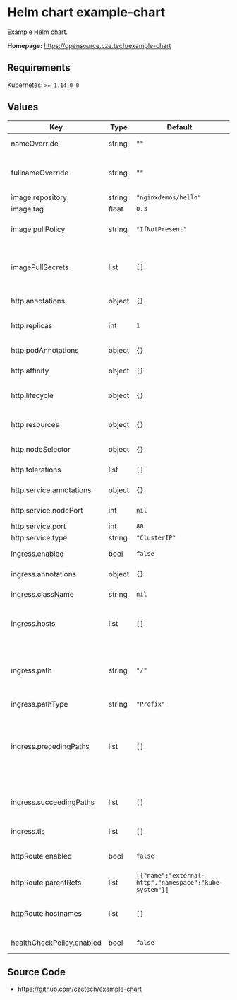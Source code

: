 # Helm chart example-chart

Example Helm chart.

**Homepage:** <https://opensource.cze.tech/example-chart>

## Requirements

Kubernetes: `>= 1.14.0-0`

## Values

| Key | Type | Default | Description |
|-----|------|---------|-------------|
| nameOverride | string | `""` | Override the name of the chart |
| fullnameOverride | string | `""` | Override the default fully qualified app name |
| image.repository | string | `"nginxdemos/hello"` | Image repository |
| image.tag | float | `0.3` | Image tag |
| image.pullPolicy | string | `"IfNotPresent"` | [Image pull policy][k8s-imagepull] (imagePullPolicy of a container) |
| imagePullSecrets | list | `[]` | [Registry secret][k8s-registry] (imagePullSecrets of a pod, see example in [values.yaml]) |
| http.annotations | object | `{}` | _http deployment_ annotations |
| http.replicas | int | `1` | Number of _http deployment_ replicas |
| http.podAnnotations | object | `{}` | _http deployment_ pod annotations |
| http.affinity | object | `{}` | _http deployment_ pod [affinity][k8s-affinity] |
| http.lifecycle | object | `{}` | _http deployment_ container [lifecycle hooks][k8s-lifecycle] |
| http.resources | object | `{}` | _http deployment_ container [resources][k8s-resources] |
| http.nodeSelector | object | `{}` | _http deployment_ pod [node selector][k8s-nodeselector] |
| http.tolerations | list | `[]` | _http deployment_ pod [tolerations][k8s-tolerations] |
| http.service.annotations | object | `{}` | _http service_ annotations |
| http.service.nodePort | int | `nil` | _http service_ node port |
| http.service.port | int | `80` | _http service_ port |
| http.service.type | string | `"ClusterIP"` | _http service_ [type][k8s-servicetype] |
| ingress.enabled | bool | `false` | Ingress record generation |
| ingress.annotations | object | `{}` | Ingress annotations |
| ingress.className | string | `nil` | Ingress class name |
| ingress.hosts | list | `[]` | List of hosts pointing to an application (list of strings) |
| ingress.path | string | `"/"` | Path pointing to an application (the format depends on the Kubernetes provider) |
| ingress.pathType | string | `"Prefix"` | Ingress [path type][k8s-pathtype] |
| ingress.precedingPaths | list | `[]` | Additional arbitrary paths that may need to be added to the ingress before the main path (see example in [values.yaml]) |
| ingress.succeedingPaths | list | `[]` | Same as precedingPaths but added after the main path |
| ingress.tls | list | `[]` | Ingress [TLS certificates][k8s-tls] |
| httpRoute.enabled | bool | `false` | Add route for [Kubernetes Gateway API][gateway] |
| httpRoute.parentRefs | list | `[{"name":"external-http","namespace":"kube-system"}]` | Route [parents][gateway-parentrefs] |
| httpRoute.hostnames | list | `[]` | List of hostnames pointing to an application (list of strings) |
| healthCheckPolicy.enabled | bool | `false` | Add [GCP health check policy][gcp-healthcheck] |

## Source Code

* <https://github.com/czetech/example-chart>

[gateway]: https://gateway-api.sigs.k8s.io/
[gateway-parentrefs]: https://gateway-api.sigs.k8s.io/references/spec/#gateway.networking.k8s.io/v1beta1.ParentReference
[gcp-healthcheck]: https://cloud.google.com/kubernetes-engine/docs/how-to/configure-gateway-resources#configure_health_check
[k8s-affinity]: https://kubernetes.io/docs/concepts/scheduling-eviction/assign-pod-node/#affinity-and-anti-affinity
[k8s-imagepull]: https://kubernetes.io/docs/concepts/containers/images/#updating-images
[k8s-lifecycle]: https://kubernetes.io/docs/concepts/containers/container-lifecycle-hooks/
[k8s-nodeselector]: https://kubernetes.io/docs/concepts/scheduling-eviction/assign-pod-node/
[k8s-pathtype]: https://kubernetes.io/docs/concepts/services-networking/ingress/#path-types
[k8s-registry]: https://kubernetes.io/docs/concepts/containers/images/#using-a-private-registry
[k8s-resources]: https://kubernetes.io/docs/concepts/configuration/manage-resources-containers/
[k8s-servicetype]: https://kubernetes.io/docs/concepts/services-networking/service/#publishing-services-service-types
[k8s-tls]: https://kubernetes.io/docs/concepts/services-networking/ingress/#tls
[k8s-tolerations]: https://kubernetes.io/docs/concepts/scheduling-eviction/taint-and-toleration/
[values.yaml]: values.yaml
